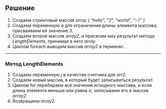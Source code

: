 ## Решение
1. Создаем стринговый массив *array { "hello", "2", "world", ":-)" }*.
2. Создаем переменную *а* для ограничения длины элемента массива, присваиваем ей значение 3.
3. Создаем второй массив *array2*, и присвоим ему результат метода *LengthElements*, принимая в него *array*.
4. Циклом foreach выводим массив *array2* в терминал.
***
### Метод LengthElements
1. Создаем переменную *j* в качестве счетчика для *arr2*.
2. Создаем новый массив, в который будет записываться результат.
3. Циклом for перебираем все значения исходного массива, и если длина элемента меньше или равна *а*, записываем его в массив *array2*.
4. Возвращаем *array2*.